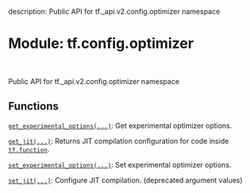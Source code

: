 description: Public API for tf._api.v2.config.optimizer namespace

<div itemscope itemtype="http://developers.google.com/ReferenceObject">
<meta itemprop="name" content="tf.config.optimizer" />
<meta itemprop="path" content="Stable" />
</div>

# Module: tf.config.optimizer

<!-- Insert buttons and diff -->

<table class="tfo-notebook-buttons tfo-api nocontent" align="left">

</table>



Public API for tf._api.v2.config.optimizer namespace



## Functions

[`get_experimental_options(...)`](../../tf/config/optimizer/get_experimental_options.md): Get experimental optimizer options.

[`get_jit(...)`](../../tf/config/optimizer/get_jit.md): Returns JIT compilation configuration for code inside <a href="../../tf/function.md"><code>tf.function</code></a>.

[`set_experimental_options(...)`](../../tf/config/optimizer/set_experimental_options.md): Set experimental optimizer options.

[`set_jit(...)`](../../tf/config/optimizer/set_jit.md): Configure JIT compilation. (deprecated argument values)

